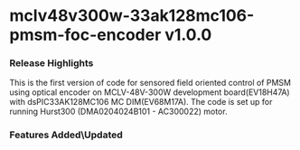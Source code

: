 # mclv48v300w-33ak128mc106-pmsm-foc-encoder v1.0.0
### Release Highlights
This is the first version of code for sensored field oriented control of PMSM using optical encoder on MCLV-48V-300W development board(EV18H47A) with dsPIC33AK128MC106 MC DIM(EV68M17A). 
The code is set up for running Hurst300 (DMA0204024B101 - AC300022) motor.


### Features Added\Updated



